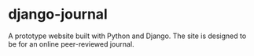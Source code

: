 # django-journal
A prototype website built with Python and Django. The site is designed to be for an online peer-reviewed journal.
